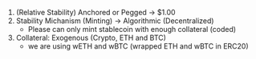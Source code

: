 1. (Relative Stability) Anchored or Pegged -> $1.00
2. Stability Michanism (Minting) -> Algorithmic (Decentralized)
   - Please can only mint stablecoin with enough collateral (coded)
3. Collateral: Exogenous (Crypto, ETH and BTC)
   - we are using wETH and wBTC (wrapped ETH and wBTC in ERC20)
